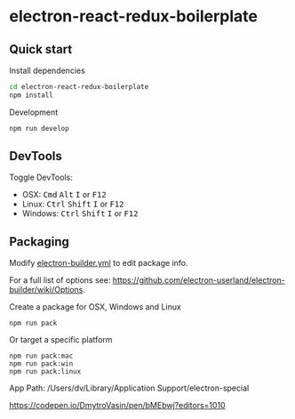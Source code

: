 # electron-react-redux-boilerplate

## Quick start

Install dependencies
```bash
cd electron-react-redux-boilerplate
npm install
```

Development
```bash
npm run develop
```

## DevTools

Toggle DevTools:

* OSX: <kbd>Cmd</kbd> <kbd>Alt</kbd> <kbd>I</kbd> or <kbd>F12</kbd>
* Linux: <kbd>Ctrl</kbd> <kbd>Shift</kbd> <kbd>I</kbd> or <kbd>F12</kbd>
* Windows: <kbd>Ctrl</kbd> <kbd>Shift</kbd> <kbd>I</kbd> or <kbd>F12</kbd>

## Packaging

Modify [electron-builder.yml](./electron-builder.yml) to edit package info.

For a full list of options see: https://github.com/electron-userland/electron-builder/wiki/Options.

Create a package for OSX, Windows and Linux
```
npm run pack
```

Or target a specific platform
```
npm run pack:mac
npm run pack:win
npm run pack:linux
```






App Path:
/Users/dv/Library/Application Support/electron-special



https://codepen.io/DmytroVasin/pen/bMEbwj?editors=1010
